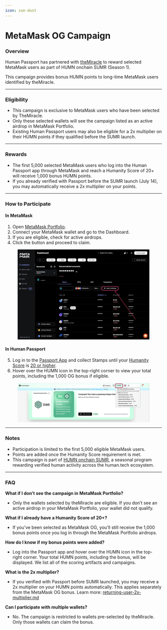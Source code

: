 ```yaml
---
icon: sun-dust
---
```


# MetaMask OG Campaign

### Overview

Human Passport has partnered with [theMiracle](https://themiracle.io) to reward selected MetaMask users as part of HUMN onchain SUMR (Season 1).

This campaign provides bonus HUMN points to long-time MetaMask users identified by theMiracle.

***

### Eligibility

* This campaign is exclusive to MetaMask users who have been selected by TheMiracle.
* Only these selected wallets will see the campaign listed as an active airdrop in MetaMask Portfolio.
* Existing Human Passport users may also be eligible for a 2x multiplier on their HUMN points if they qualified before the SUMR launch.

***

### Rewards

* The first 5,000 selected MetaMask users who log into the Human Passport app through MetaMask and reach a Humanity Score of 20+ will receive 1,000 bonus HUMN points.
* If you already verified with Passport before the SUMR launch (July 14), you may automatically receive a 2x multiplier on your points.

***

### How to Participate

#### In MetaMask

1. Open [MetaMask Portfolio](https://portfolio.metamask.io/).
2. Connect your MetaMask wallet and go to the Dashboard.
3. If you are eligible, check for active airdrops.
4. Click the button and proceed to claim.

<figure><img src="../../.gitbook/assets/image.png" alt=""><figcaption></figcaption></figure>

#### In Human Passport

5. Log in to the [Passport App](https://app.passport.xyz/) and collect Stamps until your [Humanity Score](../../common-questions/what-is-unique-humanity.md) is [20 or higher](../../using-passport/scoring-20-for-humans.md).
6. Hover over the HUMN icon in the top-right corner to view your total points, including the 1,000 OG bonus if eligible.

<figure><img src="../../.gitbook/assets/Screenshot 2025-08-25 at 16.07.04.png" alt=""><figcaption></figcaption></figure>

***

### Notes

* Participation is limited to the first 5,000 eligible MetaMask users.
* Points are added once the Humanity Score requirement is met.
* This campaign is part of [HUMN onchain SUMR](https://support.passport.xyz/passport-knowledge-base/humn-points-program/welcome-to-humn-onchain-sumr-season-1), a seasonal program rewarding verified human activity across the human.tech ecosystem.

***

### FAQ

**What if I don’t see the campaign in MetaMask Portfolio?**

* Only the wallets selected by theMiracle are eligible. If you don’t see an active airdrop in your MetaMask Portfolio, your wallet did not qualify.&#x20;

**What if I already have a Humanity Score of 20+?**

* If you've been selected as MetaMask OG, you’ll still receive the 1,000 bonus points once you log in through the MetaMask Portfolio airdrops.&#x20;

**How do I know if my bonus points were added?**

* Log into the Passport app and hover over the HUMN icon in the top-right corner. Your total HUMN points, including the bonus, will be displayed. We list all of the scoring artifacts and campaigns.&#x20;

**What is the 2x multiplier?**

* If you verified with Passport before SUMR launched, you may receive a 2x multiplier on your HUMN points automatically. This applies separately from the MetaMask OG bonus. Learn more: [returning-user-2x-multiplier.md](returning-user-2x-multiplier.md "mention")

**Can I participate with multiple wallets?**

* No. The campaign is restricted to wallets pre-selected by theMiracle. Only those wallets can claim the bonus.
